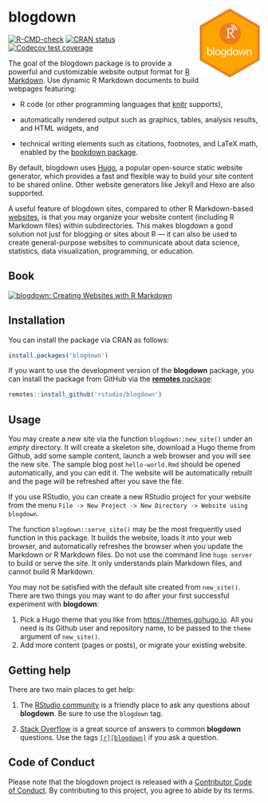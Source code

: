 # blogdown <a href="https://pkgs.rstudio.com/blogdown/"><img src="man/figures/logo.png" align="right" height="138" /></a>

<!-- badges: start -->
[![R-CMD-check](https://github.com/rstudio/blogdown/actions/workflows/R-CMD-check.yaml/badge.svg)](https://github.com/rstudio/blogdown/actions/workflows/R-CMD-check.yaml)
[![CRAN status](https://www.r-pkg.org/badges/version/blogdown)](https://CRAN.R-project.org/package=blogdown)
[![Codecov test coverage](https://codecov.io/gh/rstudio/blogdown/branch/main/graph/badge.svg)](https://app.codecov.io/gh/rstudio/blogdown?branch=main)
<!-- badges: end -->

The goal of the blogdown package is to provide a powerful and customizable website output format for [R Markdown](https://rmarkdown.rstudio.com/). Use dynamic R Markdown documents to build webpages featuring:

+ R code (or other programming languages that [knitr](https://yihui.org/knitr/) supports),

+ automatically rendered output such as graphics, tables, analysis results, and HTML widgets, and

+ technical writing elements such as citations, footnotes, and LaTeX math, enabled by the [bookdown package](https://pkgs.rstudio.com/bookdown/).

By default, blogdown uses [Hugo](https://gohugo.io), a popular open-source static website generator, which provides a fast and flexible way to build your site content to be shared online. Other website generators like Jekyll and Hexo are also supported.

A useful feature of blogdown sites, compared to other R Markdown-based [websites](https://bookdown.org/yihui/rmarkdown/rmarkdown-site.html), is that you may organize your website content (including R Markdown files) within subdirectories. This makes blogdown a good solution not just for blogging or sites about R &mdash; it can also be used to create general-purpose websites to communicate about data science, statistics, data visualization, programming, or education.

## Book

<a href="https://bookdown.org/yihui/blogdown/"><img class="book" src="https://bookdown.org/yihui/blogdown/images/cover.png" alt = "blogdown: Creating Websites with R Markdown" height="400"></a>

## Installation

You can install the package via CRAN as follows:

```r
install.packages('blogdown')
```

If you want to use the development version of the **blogdown** package, you can install the package from GitHub via the [**remotes** package](https://remotes.r-lib.org):

```r
remotes::install_github('rstudio/blogdown')
```
## Usage

You may create a new site via the function `blogdown::new_site()` under an _empty_ directory. It will create a skeleton site, download a Hugo theme from Github,  add some sample content, launch a web browser and you will see the new site. The sample blog post `hello-world.Rmd` should be opened automatically, and you can edit it. The website will be automatically rebuilt and the page will be refreshed after you save the file.

If you use RStudio, you can create a new RStudio project for your website from the menu `File -> New Project -> New Directory -> Website using blogdown`.

The function `blogdown::serve_site()` may be the most frequently used function in this package. It builds the website, loads it into your web browser, and automatically refreshes the browser when you update the Markdown or R Markdown files. Do not use the command line `hugo server` to build or serve the site. It only understands plain Markdown files, and cannot build R Markdown.

You may not be satisfied with the default site created from `new_site()`. There are two things you may want to do after your first successful experiment with **blogdown**:

1. Pick a Hugo theme that you like from https://themes.gohugo.io. All you need is its Github user and repository name, to be passed to the `theme` argument of `new_site()`.
2. Add more content (pages or posts), or migrate your existing website.

## Getting help

There are two main places to get help:

1. The [RStudio community](https://community.rstudio.com/tags/c/R-Markdown/10/blogdown) is a friendly place to ask any questions about **blogdown**. Be sure to use the `blogdown` tag.

1. [Stack Overflow](https://stackoverflow.com/questions/tagged/blogdown) is a great source of answers to common **blogdown** questions. Use the tags [`[r][blogdown]`](https://stackoverflow.com/questions/tagged/blogdown+r) if you ask a question.

## Code of Conduct

Please note that the blogdown project is released with a [Contributor Code of Conduct](https://pkgs.rstudio.com/blogdown/CODE_OF_CONDUCT.html). By contributing to this project, you agree to abide by its terms.
